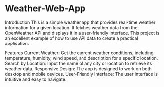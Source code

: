 # Weather-Web-App

Introduction This is a simple weather app that provides real-time weather information for a given location. It fetches weather data from the OpenWeather API and displays it in a user-friendly interface. This project is an excellent example of how to use API data to create a practical application.

Features Current Weather: Get the current weather conditions, including temperature, humidity, wind speed, and description for a specific location. Search by Location: Input the name of any city or location to retrieve its weather data. Responsive Design: The app is designed to work on both desktop and mobile devices. User-Friendly Interface: The user interface is intuitive and easy to navigate.
